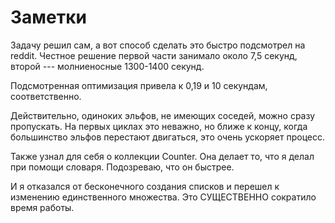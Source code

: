 # Заметки

Задачу решил сам, а вот способ сделать это быстро подсмотрел на reddit.
Честное решение первой части занимало около 7,5 секунд, второй ---
молниеносные 1300-1400 секунд.

Подсмотренная оптимизация привела к 0,19 и 10 секундам, соответственно.

Действительно, одиноких эльфов, не имеющих соседей, можно сразу
пропускать. На первых циклах это неважно, но ближе к концу, когда
большинство эльфов перестают двигаться, это очень ускоряет процесс.

Также узнал для себя о коллекции Counter. Она делает то, что я делал при
помощи словаря. Подозреваю, что он быстрее.

И я отказался от бесконечного создания списков и перешел к изменению
единственного множества. Это СУЩЕСТВЕННО сократило время работы.
